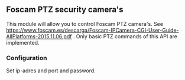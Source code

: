 ## Foscam PTZ security camera's

This module will allow you to control Foscam PTZ camera's. See https://www.foscam.es/descarga/Foscam-IPCamera-CGI-User-Guide-AllPlatforms-2015.11.06.pdf . Only basic PTZ commands of this API are implemented.

### Configuration
Set ip-adres and port and password.
